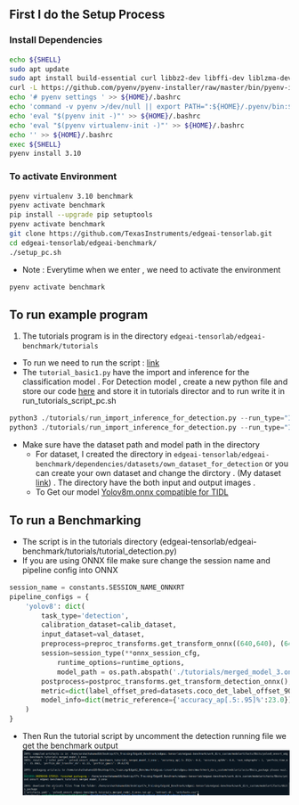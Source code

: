 ## First I do  the Setup Process
### Install Dependencies
```sh
echo ${SHELL}
sudo apt update
sudo apt install build-essential curl libbz2-dev libffi-dev liblzma-dev libncursesw5-dev libreadline-dev libsqlite3-dev libssl-dev libxml2-dev libxmlsec1-dev llvm make tk-dev wget xz-utils zlib1g-dev
curl -L https://github.com/pyenv/pyenv-installer/raw/master/bin/pyenv-installer | bash
echo '# pyenv settings ' >> ${HOME}/.bashrc
echo 'command -v pyenv >/dev/null || export PATH=":${HOME}/.pyenv/bin:$PATH"' >> ${HOME}/.bashrc
echo 'eval "$(pyenv init -)"' >> ${HOME}/.bashrc
echo 'eval "$(pyenv virtualenv-init -)"' >> ${HOME}/.bashrc
echo '' >> ${HOME}/.bashrc
exec ${SHELL}
pyenv install 3.10
```
### To activate Environment
```sh
pyenv virtualenv 3.10 benchmark
pyenv activate benchmark
pip install --upgrade pip setuptools
pyenv activate benchmark
git clone https://github.com/TexasInstruments/edgeai-tensorlab.git
cd edgeai-tensorlab/edgeai-benchmark/
./setup_pc.sh
```
* Note : Everytime when we enter , we need to activate the environment 
```sh
pyenv activate benchmark
```
## To run example program
1. The tutorials program is in the directory `edgeai-tensorlab/edgeai-benchmark/tutorials`
* To run we need to run the script : [link](https://github.com/TexasInstruments/edgeai-tensorlab/blob/main/edgeai-benchmark/run_tutorials_script_pc.sh)
* The `tutorial_basic1.py` have the import and inference for the classification model . For Detection model , create a new python file and store our code [here](./code/run_import_inference_for_detection.py) and store it in tutorials director and to run write it in run_tutorials_script_pc.sh
```py
python3 ./tutorials/run_import_inference_for_detection.py --run_type="IMPORT"
python3 ./tutorials/run_import_inference_for_detection.py --run_type="INFERENCE"
```
* Make sure have the dataset path and model path in the directory 
    * For dataset, I created the directory in `edgeai-tensorlab/edgeai-benchmark/dependencies/datasets/own_dataset_for_detection` or you can create your own dataset and change the dirctory . (My dataset [link](./datasets/own_dataset_for_detection/)) . The directory have the both input and output images . 
    * To Get our model [Yolov8m.onnx compatible for TIDL](./model/merged_model_3.onnx)
## To run a Benchmarking
* The script is in the tutorials directory (edgeai-tensorlab/edgeai-benchmark/tutorials/tutorial_detection.py)
* If you are using ONNX file make sure change the session name and pipeline config into ONNX 
```py
session_name = constants.SESSION_NAME_ONNXRT
pipeline_configs = {
    'yolov8': dict(
        task_type='detection',
        calibration_dataset=calib_dataset,
        input_dataset=val_dataset,
        preprocess=preproc_transforms.get_transform_onnx((640,640), (640,640), backend='cv2'),
        session=session_type(**onnx_session_cfg,
            runtime_options=runtime_options,
            model_path = os.path.abspath('./tutorials/merged_model_3.onnx')),
        postprocess=postproc_transforms.get_transform_detection_onnx(),
        metric=dict(label_offset_pred=datasets.coco_det_label_offset_90to90()),
        model_info=dict(metric_reference={'accuracy_ap[.5:.95]%':23.0})
    )
}
```
* Then Run the tutorial script by uncomment the detection running file we get the benchmark output
![alt text](image.png)